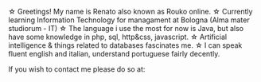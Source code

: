 ☆ Greetings! My name is Renato also known as Rouko online.
☆ Currently learning Information Technology for managament at Bologna (Alma mater studiorum - IT)
☆ The language i use the most for now is Java, but also have some knowledge in php, sql, http&css, javascript.
☆ Artificial intelligence & things related to databases fascinates me.
☆ I can speak fluent english and italian, understand portuguese fairly decently.

If you wish to contact me please do so at:

<!---
Roukolol/Roukolol is a ✨ special ✨ repository because its `README.md` (this file) appears on your GitHub profile.
You can click the Preview link to take a look at your changes.
--->
